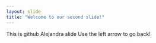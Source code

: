 ```yaml
---
layout: slide
title: "Welcome to our second slide!"
---
```

This is github Alejandra slide
Use the left arrow to go back!